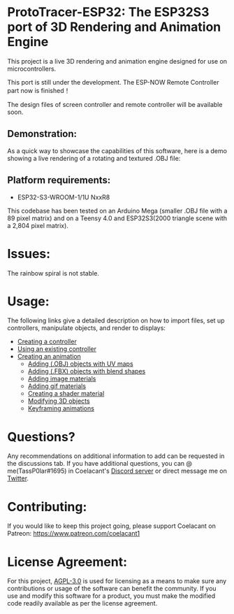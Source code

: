 # **ProtoTracer-ESP32: The ESP32S3 port of 3D Rendering and Animation Engine**
This project is a live 3D rendering and animation engine designed for use on microcontrollers.

This port is still under the development. The ESP-NOW Remote Controller part now is finished！

The design files of screen controller and remote controller will be available soon.

## Demonstration:
As a quick way to showcase the capabilities of this software, here is a demo showing a live rendering of a rotating and textured .OBJ file:

## Platform requirements:
* ESP32-S3-WROOM-1/1U NxxR8

This codebase has been tested on an Arduino Mega (smaller .OBJ file with a 89 pixel matrix) and on a Teensy 4.0 and ESP32S3(2000 triangle scene with a 2,804 pixel matrix).

# Issues:
The rainbow spiral is not stable.

# Usage:
The following links give a detailed description on how to import files, set up controllers, manipulate objects, and render to displays:
- [Creating a controller](https://github.com/coelacant1/ProtoTracer/wiki/Creating-a-custom-controller)
- [Using an existing controller](https://github.com/coelacant1/ProtoTracer/wiki/Using-an-Existing-Controller)
- [Creating an animation](https://github.com/coelacant1/ProtoTracer/wiki/Creating-an-Animation)
  - [Adding (.OBJ) objects with UV maps](https://github.com/coelacant1/ProtoTracer/wiki/Adding-.OBJ-Objects-with-UV-Maps)
  - [Adding (.FBX) objects with blend shapes](https://github.com/coelacant1/ProtoTracer/wiki/Adding-.FBX-objects-with-Blend-Shapes)
  - [Adding image materials](https://github.com/coelacant1/ProtoTracer/wiki/Adding-Image-Materials)
  - [Adding gif materials](https://github.com/coelacant1/ProtoTracer/wiki/Adding-GIF-Materials)
  - [Creating a shader material](https://github.com/coelacant1/ProtoTracer/wiki/Creating-a-Shader-Material)
  - [Modifying 3D objects](https://github.com/coelacant1/ProtoTracer/wiki/Modifying-3D-Objects)
  - [Keyframing animations](https://github.com/coelacant1/ProtoTracer/wiki/Keyframing-Animations)

# Questions?
Any recommendations on additional information to add can be requested in the discussions tab. If you have additional questions, you can @ me(TassP0lar#1695) in Coelacant's [Discord server](https://discord.gg/YwaWnhJ) or direct message me on [Twitter](https://twitter.com/P0larTas).

# Contributing:
If you would like to keep this project going, please support Coelacant on Patreon: https://www.patreon.com/coelacant1

# License Agreement:
For this project, [AGPL-3.0](https://choosealicense.com/licenses/agpl-3.0/) is used for licensing as a means to make sure any contributions or usage of the software can benefit the community. If you use and modify this software for a product, you must make the modified code readily available as per the license agreement.
